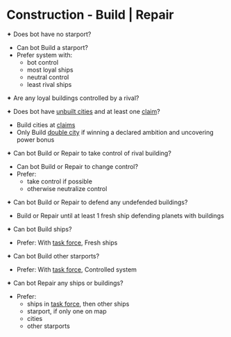 # Construction - Build | Repair

✦ Does bot have no starport?

- <!-- priority=3 --> Can bot Build a starport?
- Prefer system with:
	- bot control
	- most loyal ships
	- neutral control
	- least rival ships

✦ Are any loyal buildings controlled by a rival?

✦ <!-- Build city priority=5 --> Does bot have <ins>unbuilt cities</ins> and at least one <ins>claim</ins>?

- Build cities at <ins>claims</ins>
- Only Build <ins>double city</ins> if winning a declared ambition and uncovering power bonus

✦ Can bot Build or Repair to take control of rival building?
- <!-- priority=4 --> Can bot Build or Repair to change control?
- Prefer:
	- take control if possible
	- otherwise neutralize control

✦ Can bot Build or Repair to defend any undefended buildings?

- Build or Repair until at least 1 fresh ship defending planets with buildings

✦ <!-- priority=11 --> Can bot Build ships?

- Prefer: With <ins>task force</ins>, Fresh ships

✦ Can bot Build other starports?

- Prefer: With <ins>task force</ins>, Controlled system

✦ <!-- priority=12 --> Can bot Repair any ships or buildings?

- Prefer:
	- ships in <ins>task force</ins>, then other ships
	- starport, if only one on map
	- cities
	- other starports

<div class="pagebreak"> </div>
